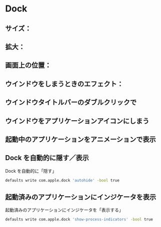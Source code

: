 Dock
====

サイズ：
-------

拡大：
-----

画面上の位置：
-------------

ウインドウをしまうときのエフェクト：
-----------------------------------

ウインドウタイトルバーのダブルクリックで
----------------------------------------

ウインドウをアプリケーションアイコンにしまう
--------------------------------------------

起動中のアプリケーションをアニメーションで表示
----------------------------------------------

Dock を自動的に隠す／表示
-------------------------

Dock を自動的に「隠す」

```sh
defaults write com.apple.dock 'autohide' -bool true
```

起動済みのアプリケーションにインジケータを表示
----------------------------------------------

起動済みのアプリケーションにインジケータを「表示する」

```sh
defaults write com.apple.dock 'show-process-indicators' -bool true
```
